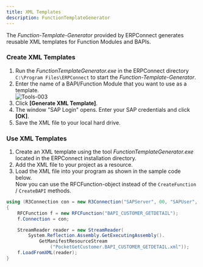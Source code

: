 ```yaml
---
title: XML Templates
description: FunctionTemplateGenerator
---
```


The *Function-Template-Generator* provided by ERPConnect generates reusable XML templates for Function Modules and BAPIs.

### Create XML Templates

1. Run the *FunctionTemplateGenerator.exe* in the ERPConnect directory `C:\Program Files\ERPConnect` to start the *Function-Template-Generator*.
2. Enter the name of a  BAPI/Function Module that you want to use as a template.<br>
![Tools-003](site:assets/images/erpconnect/documentation/Tools-003.png)
3. Click **[Generate XML Template]**. 
4. The window "SAP Login" opens. Enter your SAP credentials and click **[OK]**.
5. Save the XML file to your local hard drive. 

### Use XML Templates

1. Create an XML template using the tool *FunctionTemplateGenerator.exe* located in the ERPConnect installation directory.
2. Add the XML file to your project as a resource.
3. Load the XML file into your program as shown in the sample code below.<br>
Now you can use the RFCFunction-object instead of the `CreateFunction` / `CreateBAPI` methods.

```csharp linenums="1" title="Load XML Templates"
using (R3Connection con = new R3Connection("SAPServer", 00, "SAPUser", "Password", "EN", "800"))
{
    RFCFunction f = new RFCFunction("BAPI_CUSTOMER_GETDETAIL");
    f.Connection = con;

    StreamReader reader = new StreamReader(
        System.Reflection.Assembly.GetExecutingAssembly().
            GetManifestResourceStream
                ("PocketGetCustomer.BAPI_CUSTOMER_GETDETAIL.xml"));
    f.LoadFromXML(reader);
}
```